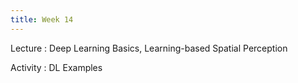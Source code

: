 ```yaml
---
title: Week 14
---
```


Lecture
: Deep Learning Basics, Learning-based Spatial Perception

Activity
: DL Examples
